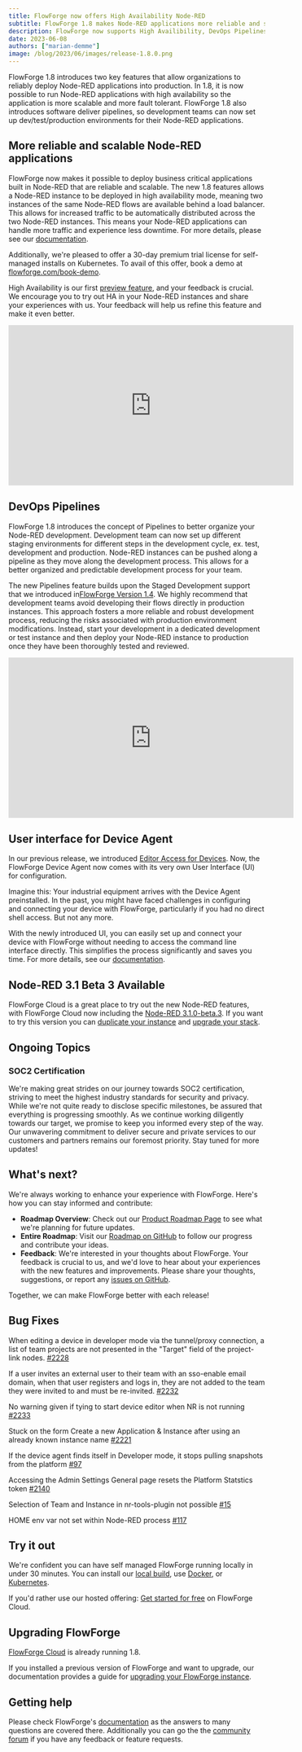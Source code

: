 ```yaml
---
title: FlowForge now offers High Availability Node-RED
subtitle: FlowForge 1.8 makes Node-RED applications more reliable and scalable, plus more streamline deployment pipelines.
description: FlowForge now supports High Availibility, DevOps Pipelines and more
date: 2023-06-08 
authors: ["marian-demme"]
image: /blog/2023/06/images/release-1.8.0.png
---
```


FlowForge 1.8 introduces two key features that allow organizations to reliably deploy Node-RED applications into production. In 1.8, it is now possible to run Node-RED applications with high availability so the application is more scalable and more fault tolerant. FlowForge 1.8 also introduces software deliver pipelines, so development teams can now set up dev/test/production environments for their Node-RED applications.

<!--more-->

## More reliable and scalable Node-RED applications
FlowForge now makes it possible to deploy business critical applications built in Node-RED that are reliable and scalable. The new 1.8 features allows a Node-RED instance to be deployed in high availability mode, meaning two instances of the same Node-RED flows are available behind a load balancer. This allows for increased traffic to be automatically distributed across the two Node-RED instances. This means your Node-RED applications can handle more traffic and experience less downtime. For more details, please see our [documentation](https://flowforge.com/docs/user/high-availability).

Additionally, we're pleased to offer a 30-day premium trial license for self-managed installs on Kubernetes. To avail of this offer, book a demo at [flowforge.com/book-demo](https://flowforge.com/book-demo).

High Availability is our first [preview feature](https://flowforge.com/handbook/product/versioning/#preview-features), and your feedback is crucial. We encourage you to try out HA in your Node-RED instances and share your experiences with us. Your feedback will help us refine this feature and make it even better.

<iframe width="560" height="315" src="https://www.youtube.com/embed/mbDkjKhVwIw" title="YouTube video player" frameborder="0" allow="accelerometer; autoplay; clipboard-write; encrypted-media; gyroscope; picture-in-picture" allowfullscreen></iframe>

## DevOps Pipelines

FlowForge 1.8 introduces the concept of Pipelines to better organize your Node-RED development. Development team can now set up different staging environments for different steps in the development cycle, ex. test, development and production. Node-RED instances can be pushed along a pipeline as they move along the development process. This allows for a better organized and predictable development process for your team. 

The new Pipelines feature builds upon the Staged Development support that we introduced in[FlowForge Version 1.4](../../02/flowforge-1-4-0-released). We highly recommend that development teams avoid developing their flows directly in production instances. This approach fosters a more reliable and robust development process, reducing the risks associated with production environment modifications. Instead, start your development in a dedicated development or test instance and then deploy your Node-RED instance to production once they have been thoroughly tested and reviewed. 

<iframe width="560" height="315" src="https://www.youtube.com/embed/Pbql22f3vqY" title="YouTube video player" frameborder="0" allow="accelerometer; autoplay; clipboard-write; encrypted-media; gyroscope; picture-in-picture" allowfullscreen></iframe>

## User interface for Device Agent

In our previous release, we introduced [Editor Access for Devices](../../05/flowforge-1-7-released). Now, the FlowForge Device Agent now comes with its very own User Interface (UI) for configuration.

Imagine this: Your industrial equipment arrives with the Device Agent preinstalled. In the past, you might have faced challenges in configuring and connecting your device with FlowForge, particularly if you had no direct shell access. But not any more.

With the newly introduced UI, you can easily set up and connect your device with FlowForge without needing to access the command line interface directly. This simplifies the process significantly and saves you time. For more details, see our [documentation](https://flowforge.com/docs/user/devices/).

## Node-RED 3.1 Beta 3 Available

FlowForge Cloud is a great place to try out the new Node-RED features, with FlowForge Cloud now including the [Node-RED 3.1.0-beta.3](https://discourse.nodered.org/t/node-red-3-1-0-beta-3-released/78716). If you want to try this version you can [duplicate your instance](https://flowforge.com/docs/user/instance-settings/) and [upgrade your stack](https://flowforge.com/docs/user/changestack/).

## Ongoing Topics

### SOC2 Certification

We're making great strides on our journey towards SOC2 certification, striving to meet the highest industry standards for security and privacy. While we're not quite ready to disclose specific milestones, be assured that everything is progressing smoothly. As we continue working diligently towards our target, we promise to keep you informed every step of the way. Our unwavering commitment to deliver secure and private services to our customers and partners remains our foremost priority. Stay tuned for more updates!

## What's next?

We're always working to enhance your experience with FlowForge. Here's how you can stay informed and contribute:

- **Roadmap Overview**: Check out our [Product Roadmap Page](https://flowforge.com/product/roadmap/) to see what we're planning for future updates.
- **Entire Roadmap**: Visit our [Roadmap on GitHub](https://github.com/orgs/flowforge/projects/5) to follow our progress and contribute your ideas.
- **Feedback**: We're interested in your thoughts about FlowForge. Your feedback is crucial to us, and we'd love to hear about your experiences with the new features and improvements. Please share your thoughts, suggestions, or report any [issues on GitHub](https://github.com/flowforge/flowforge/issues/new/choose). 

Together, we can make FlowForge better with each release!

## Bug Fixes

When editing a device in developer mode via the tunnel/proxy connection, a list of team projects are not presented in the "Target" field of the project-link nodes. [#2228](https://github.com/flowforge/flowforge/issues/2228)

If a user invites an external user to their team with an sso-enable email domain, when that user registers and logs in, they are not added to the team they were invited to and must be re-invited. [#2232](https://github.com/flowforge/flowforge/issues/2232)

No warning given if tying to start device editor when NR is not running [#2233](https://github.com/flowforge/flowforge/issues/2233)

Stuck on the form Create a new Application & Instance after using an already known instance name [#2221](https://github.com/flowforge/flowforge/issues/2221)

If the device agent finds itself in Developer mode, it stops pulling snapshots from the platform [#97](https://github.com/flowforge/flowforge-device-agent/issues/97)

Accessing the Admin Settings General page resets the Platform Statstics token [#2140](https://github.com/flowforge/flowforge/issues/2140)

Selection of Team and Instance in nr-tools-plugin not possible [#15](https://github.com/flowforge/flowforge-nr-tools-plugin/issues/15)

HOME env var not set within Node-RED process [#117](https://github.com/flowforge/flowforge-nr-launcher/issues/117)

## Try it out

We're confident you can have self managed FlowForge running locally in under 30 minutes.
You can install our [local build](https://flowforge.com/docs/install/local/), use [Docker](https://flowforge.com/docs/install/docker/), or [Kubernetes](https://flowforge.com/docs/install/kubernetes/).

If you'd rather use our hosted offering: [Get started for free](https://app.flowforge.com/account/create) on FlowForge Cloud.

## Upgrading FlowForge

[FlowForge Cloud](https://app.flowforge.com) is already running 1.8.

If you installed a previous version of FlowForge and want to upgrade, our documentation provides a
guide for [upgrading your FlowForge instance](https://flowforge.com/docs/upgrade/).

## Getting help

Please check FlowForge's [documentation](https://flowforge.com/docs/) as the answers to many questions are covered there. Additionally you can go the the [community forum](https://community.flowforge.com) if you have
any feedback or feature requests.
